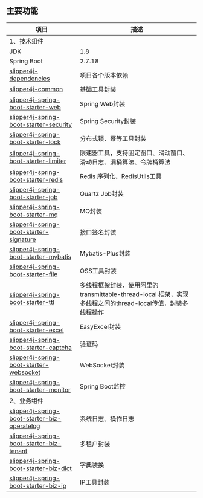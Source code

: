 ## 主要功能

| 项目                                                                                                                                                        | 描述                                                                         |
|-----------------------------------------------------------------------------------------------------------------------------------------------------------|----------------------------------------------------------------------------|
| 1、技术组件                                                                                                                                                    |                                                                            |
| JDK                                                                                                                                                       | 1.8                                                                        |
| Spring Boot                                                                                                                                               | 2.7.18                                                                     |
| [slipper4j-dependencies](https://github.com/slipper4j/slipper4j-framework/tree/master/slipper4j-dependencies)                                             | 项目各个版本依赖                                                                   |
| [slipper4j-common](https://github.com/slipper4j/slipper4j-framework/tree/master/slipper4j-common)                                                         | 基础工具封装                                                                     |
| [slipper4j-spring-boot-starter-web](https://github.com/slipper4j/slipper4j-framework/tree/master/slipper4j-spring-boot-starter-web)                       | Spring Web封装                                                               |
| [slipper4j-spring-boot-starter-security](https://github.com/slipper4j/slipper4j-framework/tree/master/slipper4j-spring-boot-starter-security)             | Spring Security封装                                                          |
| [slipper4j-spring-boot-starter-lock](https://github.com/slipper4j/slipper4j-framework/tree/master/slipper4j-spring-boot-starter-protection)               | 分布式锁、幂等工具封装                                                                |
| [slipper4j-spring-boot-starter-limiter](https://github.com/slipper4j/slipper4j-framework/tree/master/slipper4j-spring-boot-starter-limiter)               | 限速器工具，支持固定窗口、滑动窗口、滑动日志、漏桶算法、令牌桶算法                                          |
| [slipper4j-spring-boot-starter-redis](https://github.com/slipper4j/slipper4j-framework/tree/master/slipper4j-spring-boot-starter-redis)                   | Redis 序列化、RedisUtils工具                                                     |
| [slipper4j-spring-boot-starter-job](https://github.com/slipper4j/slipper4j-framework/tree/master/slipper4j-spring-boot-starter-job)                       | Quartz Job封装                                                               |
| [slipper4j-spring-boot-starter-mq](https://github.com/slipper4j/slipper4j-framework/tree/master/slipper4j-spring-boot-starter-mq)                         | MQ封装                                                                       |
| [slipper4j-spring-boot-starter-signature](https://github.com/slipper4j/slipper4j-framework/tree/master/slipper4j-spring-boot-starter-signature)           | 接口签名封装                                                                     |
| [slipper4j-spring-boot-starter-mybatis](https://github.com/slipper4j/slipper4j-framework/tree/master/slipper4j-spring-boot-starter-mybatis)               | Mybatis-Plus封装                                                             |
| [slipper4j-spring-boot-starter-file](https://github.com/slipper4j/slipper4j-framework/tree/master/slipper4j-spring-boot-starter-file)                     | OSS工具封装                                                                    |
| [slipper4j-spring-boot-starter-ttl](https://github.com/slipper4j/slipper4j-framework/tree/master/slipper4j-spring-boot-starter-ttl)                       | 多线程框架封装，使用阿里的 transmittable-thread-local 框架，实现多线程之间的thread-local传值，封装多线程操作 |
| [slipper4j-spring-boot-starter-excel](https://github.com/slipper4j/slipper4j-framework/tree/master/slipper4j-spring-boot-starter-excel)                   | EasyExcel封装                                                                |
| [slipper4j-spring-boot-starter-captcha](https://github.com/slipper4j/slipper4j-framework/tree/master/slipper4j-spring-boot-starter-captcha)               | 验证码                                                                        |
| [slipper4j-spring-boot-starter-websocket](https://github.com/slipper4j/slipper4j-framework/tree/master/slipper4j-spring-boot-starter-websocket)           | WebSocket封装                                                                |
| [slipper4j-spring-boot-starter-monitor](https://github.com/slipper4j/slipper4j-framework/tree/master/slipper4j-spring-boot-starter-monitor)               | Spring Boot监控                                                              |
| 2、业务组件                                                                                                                                                    |                                                                            |
| [slipper4j-spring-boot-starter-biz-operatelog](https://github.com/slipper4j/slipper4j-framework/tree/master/slipper4j-spring-boot-starter-biz-operatelog) | 系统日志、操作日志                                                                  |                                                            |
| [slipper4j-spring-boot-starter-biz-tenant](https://github.com/slipper4j/slipper4j-framework/tree/master/slipper4j-spring-boot-starter-biz-tenant)         | 多租户封装                                                                      |
| [slipper4j-spring-boot-starter-biz-dict](https://github.com/slipper4j/slipper4j-framework/tree/master/slipper4j-spring-boot-starter-biz-dict)             | 字典装换                                                                       |
| [slipper4j-spring-boot-starter-biz-ip](https://github.com/slipper4j/slipper4j-framework/tree/master/slipper4j-spring-boot-starter-biz-ip)                 | IP工具封装                                                                     |